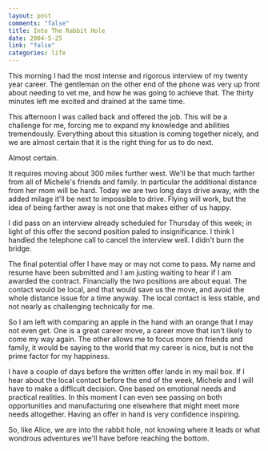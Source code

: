 ```yaml
--- 
layout: post
comments: "false"
title: Into The Rabbit Hole
date: 2004-5-25
link: "false"
categories: life
---
```

This morning I had the most intense and rigorous interview of my twenty year career. The gentleman on the other end of the phone was very up front about needing to vet me, and how he was going to achieve that. The thirty minutes left me excited and drained at the same time.

This afternoon I was called back and offered the job. This will be a challenge for me, forcing me to expand my knowledge and abilities tremendously. Everything about this situation is coming together nicely, and we are almost certain that it is the right thing for us to do next.

Almost certain.

It requires moving about 300 miles further west. We'll be that much farther from all of Michele's friends and family. In particular the additional distance from her mom will be hard. Today we are two long days drive away, with the added milage it'll be next to impossible to drive. Flying will work, but the idea of being farther away is not one that makes either of us happy.

I did pass on an interview already scheduled for Thursday of this week; in light of this offer the second position paled to insignificance. I think I handled the telephone call to cancel the interview well. I didn't burn the bridge.

The final potential offer I have may or may not come to pass. My name and resume have been submitted and I am justing waiting to hear if I am awarded the contract. Financially the two positions are about equal. The contact would be local, and that would save us the move, and avoid the whole distance issue for a time anyway. The local contact is less stable, and not nearly as challenging technically for me.

So I am left with comparing an apple in the hand with an orange that I may not even get. One is a great career move, a career move that isn't likely to come my way again. The other allows me to focus more on friends and family, it would be saying to the world that my career is nice, but is not the prime factor for my happiness.

I have a couple of days before the written offer lands in my mail box. If I hear about the local contact before the end of the week, Michele and I will have to make a difficult decision. One based on emotional needs and practical realities. In this moment I can even see passing on both opportunities and manufacturing one elsewhere that might meet more needs altogether. Having an offer in hand is very confidence inspiring.

So, like Alice, we are into the rabbit hole, not knowing where it leads or what wondrous adventures we'll have before reaching the bottom.
